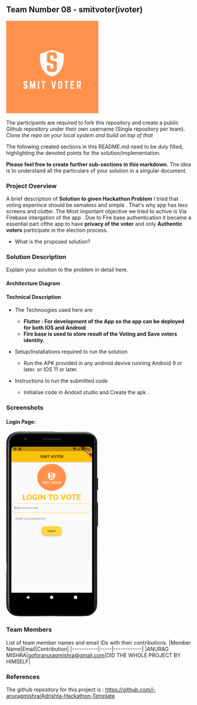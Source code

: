 ## Team Number 08 - smitvoter(ivoter)
<img src="https://github.com/i-anuragmishra/Adrishta-Hackathon-Template/blob/master/Application%20Code/Additional%20resources./SecurityLogo.jpg" width="250" height="250">

The participants are required to fork this repository and create a public Github repository under their own username (Single repository per team). *Clone the repo on your local system and build on top of that*

The following created sections in this README.md need to be duly filled, highlighting the denoted points for the solution/implementation. 

**Please feel free to create further sub-sections in this markdown.** The idea is to understand all the particulars of your solution in a singular document.

### Project Overview

A brief description of 
    **Solution to given Hackathon Problem**
         I tried that voting experince should be semaless and simple . That's why app has less screens and clutter. The Most important objective we tried to achive is Via Firebase intergation of the app . 
         Due to Fire base authentication it became a essential part ofthe app to have **privacy of the voter** and only **Authentic voters** participate in the election process.
          

* What is the proposed solution?
    

### Solution Description

Explain your solution to the problem in detail here.

#### Architecture Diagram


#### Technical Description

* The Technoogies used here are:
   *  **Flutter : For development of the App so the app can be deployed for both IOS and Android**
   *  **Fire base is used to store result of the Voting and Save voters identity.**

* Setup/Installations required to run the solution
     * Run the APK provided in any android devive running Android 9 or later. or IOS 11 or later.

* Instructions to run the submitted code
     * Initialise code in Andoid studio and Create the apk .

### Screenshots
#### Login Page:
<img src="https://github.com/i-anuragmishra/Adrishta-Hackathon-Template/blob/master/Application%20Code/Additional%20resources./Screenshot%202020-11-30%20at%207.41.31%20PM.png" width="250" height="500">


### Team Members
List of team member names and email IDs with their contributions.
|Member Name|Email|Contribution|
|-----------|-----|------------|
|ANURAG MISHRA|goforanuragmishra@gmail.com|DID THE WHOLE PROJECT BY HIMSELF|


### References
The github repository for this project is : https://github.com/i-anuragmishra/Adrishta-Hackathon-Template
